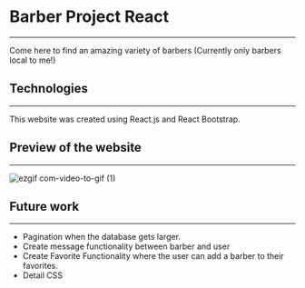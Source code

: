 # Barber Project React
-----------
Come here to find an amazing variety of barbers (Currently only barbers local to me!)

## Technologies
-----------
This website was created using React.js and React Bootstrap.  

## Preview of the website
-----------
![ezgif com-video-to-gif (1)](https://user-images.githubusercontent.com/91982228/218320394-e29ad417-7f70-44e0-a894-7c092de1ecbc.gif)


## Future work
-----------

* Pagination when the database gets larger.
* Create message functionality between barber and user
* Create Favorite Functionality where the user can add a barber to their favorites.
* Detail CSS
